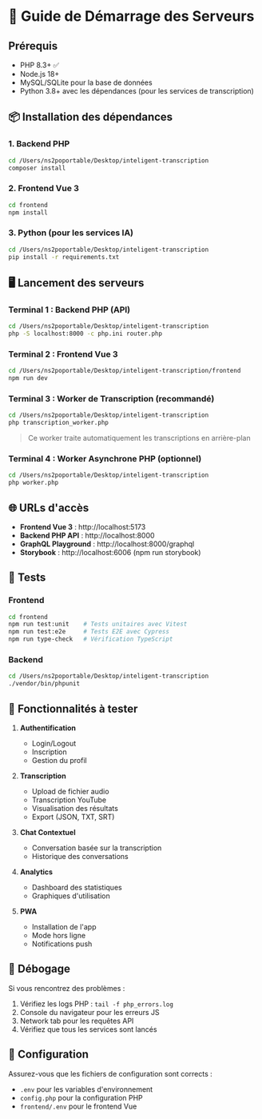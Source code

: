 # 🚀 Guide de Démarrage des Serveurs

## Prérequis

- PHP 8.3+ ✅
- Node.js 18+
- MySQL/SQLite pour la base de données
- Python 3.8+ avec les dépendances (pour les services de transcription)

## 📦 Installation des dépendances

### 1. Backend PHP

```bash
cd /Users/ns2poportable/Desktop/inteligent-transcription
composer install
```

### 2. Frontend Vue 3

```bash
cd frontend
npm install
```

### 3. Python (pour les services IA)

```bash
cd /Users/ns2poportable/Desktop/inteligent-transcription
pip install -r requirements.txt
```

## 🖥️ Lancement des serveurs

### Terminal 1 : Backend PHP (API)

```bash
cd /Users/ns2poportable/Desktop/inteligent-transcription
php -S localhost:8000 -c php.ini router.php
```

### Terminal 2 : Frontend Vue 3

```bash
cd /Users/ns2poportable/Desktop/inteligent-transcription/frontend
npm run dev
```

### Terminal 3 : Worker de Transcription (recommandé)

```bash
cd /Users/ns2poportable/Desktop/inteligent-transcription
php transcription_worker.php
```

> Ce worker traite automatiquement les transcriptions en arrière-plan

### Terminal 4 : Worker Asynchrone PHP (optionnel)

```bash
cd /Users/ns2poportable/Desktop/inteligent-transcription
php worker.php
```

## 🌐 URLs d'accès

- **Frontend Vue 3** : http://localhost:5173
- **Backend PHP API** : http://localhost:8000
- **GraphQL Playground** : http://localhost:8000/graphql
- **Storybook** : http://localhost:6006 (npm run storybook)

## 🧪 Tests

### Frontend

```bash
cd frontend
npm run test:unit    # Tests unitaires avec Vitest
npm run test:e2e     # Tests E2E avec Cypress
npm run type-check   # Vérification TypeScript
```

### Backend

```bash
cd /Users/ns2poportable/Desktop/inteligent-transcription
./vendor/bin/phpunit
```

## 📱 Fonctionnalités à tester

1. **Authentification**

   - Login/Logout
   - Inscription
   - Gestion du profil

2. **Transcription**

   - Upload de fichier audio
   - Transcription YouTube
   - Visualisation des résultats
   - Export (JSON, TXT, SRT)

3. **Chat Contextuel**

   - Conversation basée sur la transcription
   - Historique des conversations

4. **Analytics**

   - Dashboard des statistiques
   - Graphiques d'utilisation

5. **PWA**
   - Installation de l'app
   - Mode hors ligne
   - Notifications push

## 🐛 Débogage

Si vous rencontrez des problèmes :

1. Vérifiez les logs PHP : `tail -f php_errors.log`
2. Console du navigateur pour les erreurs JS
3. Network tab pour les requêtes API
4. Vérifiez que tous les services sont lancés

## 🔧 Configuration

Assurez-vous que les fichiers de configuration sont corrects :

- `.env` pour les variables d'environnement
- `config.php` pour la configuration PHP
- `frontend/.env` pour le frontend Vue
